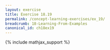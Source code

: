 ```yaml
---
layout: exercise
title: Exercise 18.19
permalink: /concept-learning-exercises/ex_19/
breadcrumb: 18-Learning-From-Examples
canonical_id: ch18ex19
---
```


{% include mathjax_support %}
